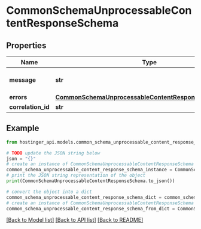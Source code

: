 # CommonSchemaUnprocessableContentResponseSchema


## Properties

Name | Type | Description | Notes
------------ | ------------- | ------------- | -------------
**message** | **str** | Validation error message | [optional] 
**errors** | [**CommonSchemaUnprocessableContentResponseSchemaErrors**](CommonSchemaUnprocessableContentResponseSchemaErrors.md) |  | [optional] 
**correlation_id** | **str** |  | [optional] 

## Example

```python
from hostinger_api.models.common_schema_unprocessable_content_response_schema import CommonSchemaUnprocessableContentResponseSchema

# TODO update the JSON string below
json = "{}"
# create an instance of CommonSchemaUnprocessableContentResponseSchema from a JSON string
common_schema_unprocessable_content_response_schema_instance = CommonSchemaUnprocessableContentResponseSchema.from_json(json)
# print the JSON string representation of the object
print(CommonSchemaUnprocessableContentResponseSchema.to_json())

# convert the object into a dict
common_schema_unprocessable_content_response_schema_dict = common_schema_unprocessable_content_response_schema_instance.to_dict()
# create an instance of CommonSchemaUnprocessableContentResponseSchema from a dict
common_schema_unprocessable_content_response_schema_from_dict = CommonSchemaUnprocessableContentResponseSchema.from_dict(common_schema_unprocessable_content_response_schema_dict)
```
[[Back to Model list]](../README.md#documentation-for-models) [[Back to API list]](../README.md#documentation-for-api-endpoints) [[Back to README]](../README.md)


